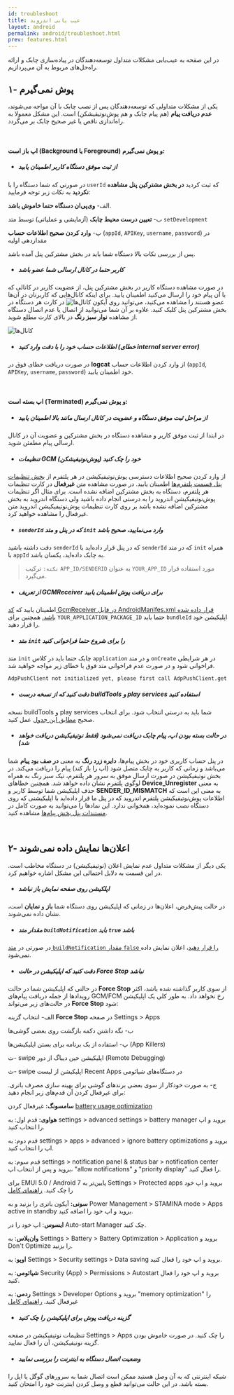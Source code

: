 ```yaml
---
id: troubleshoot
title: عیب یابی اندروید
layout: android
permalink: android/troubleshoot.html
prev: features.html
---
```


در این صفحه به عیب‌یابی مشکلات متداول توسعه‌دهندگان در پیاده‌سازی چابک و ارائه راه‌‌حل‌های مربوط به آن می‌پردازیم.


## ۱- پوش نمی‌گیرم

یکی از مشکلات متداولی که توسعه‌دهندگان پس از نصب چابک با آن مواجه می‌شوند،‌ **عدم دریافت پیام** (هم پیام چابک و هم پوش‌نوتیفیشکن) است. این مشکل معمولا به راه‌اندازی ناقص یا غیر صحیح چابک بر می‌گردد.

<Br>

#### اپ باز است (Background یا Foreground) و پوش نمی‌گیرم:  

- ##### از ثبت موفق دستگاه کاربر اطمینان یابید

در صورتی که شما دستگاه را با `userId` که ثبت کردید **در بخش مشترکین پنل مشاهده نکردید** به نکات زیر توجه فرمایید:

 الف- **وی‌پی‌ان دستگاه حتما خاموش باشد**.

 ب- **تعیین درست محیط چابک** (آزمایشی و عملیاتی) توسط متد `setDevelopment`

 پ- **وارد کردن صحیح اطلاعات حساب** (`appId`, `APIKey`, `username`, `password`) در مقداردهی اولیه


پس از بررسی نکات بالا دستگاه شما باید در بخش مشترکین پنل آمده باشد. 

- ##### کاربر حتما در کانال ارسالی شما عضو باشد

در صورت مشاهده دستگاه کاربر در بخش مشترکین پنل، از عضویت کاربر در کانالی که با آن پیام خود را ارسال می‌کنید اطمینان یابید. برای اینکه کانال‌هایی که کاربرتان در آن‌ها عضو هستند را مشاهده می‌کنید، می‌توانید روی آیکون ![کانال‌ها](http://uupload.ir/files/24jn_channels.png) در کارت هر دستگاه در بخش مشترکین پنل کلیک کنید. علاوه بر آن شما می‌توانید از اتصال یا عدم اتصال دستگاه از مشاهده **نوار سبز رنگ** در بالای کارت مطلع شوید.

![کانال‌ها](http://uupload.ir/files/avly_test.png
)

- ##### اطلاعات حساب خود را با دقت وارد کنید (خطای internal server error)

در صورت دریافت خطای فوق در **logcat** از وارد کردن اطلاعات حساب (`appId`, `APIKey`, `username`, `password`) خود اطمینان یابید.

<Br>


#### اپ بسته است (Terminated) و پوش نمی‌گیرم:

- ##### از مراحل ثبت موفق دستگاه و عضویت در کانال ارسال مانند بالا اطمینان یابید

در ابتدا از ثبت موفق کاربر و مشاهده دستگاه در بخش مشترکین و عضویت آن در کانال ارسالی پیام مطمئن شوید.

- #####  تنظیمات GCM (پوش‌نوتیفیشکن) خود را چک کنید

از وارد کردن صحیح اطلاعات دسترسی پوش‌نوتیفیکیشن در هر پلتفرم از [بخش تنظیمات پنل قسمت پلتفرم‌ها](https://doc.chabokpush.com/panel/settings.html#%D9%BE%D9%84%D8%AA%D9%81%D8%B1%D9%85%D9%87%D8%A7) اطمینان یابید.
در صورت مشاهده متن **غیرفعال** در کارت تنظیمات هر پلتفرم، دستگاه به بخش مشترکین اضافه نشده است. برای مثال اگر تنظیمات پوش‌نوتیفیکیشن اندروید را به درستی انجام داده باشید ولی دستگاه اندروید‌ به بخش مشترکین اضافه نشده باشد بر روی کارت تنظیمات پوش‌نوتیفیکیشن اندروید متن غیرفعال را مشاهده خواهید کرد.

- ##### `senderId` که در پنل و متد `init` وارد می‌نمایید، صحیح باشد

دقت داشته باشید `senderId` که در پنل قرار داده‌اید با `senderId` که در متد `init` همراه با `appId` به چابک داده‌اید، یکسان باشد.

> `نکته:` ترکیب `APP_ID/SENDERID` به عنوان `YOUR_APP_ID` مورد استفاده قرار می‌گیرد.


- ##### از تعریف GCMReceiver برای دریافت پوش اطمینان یابید

 اطمینان یابید که [کد GcmReceiver در فایل AndroidManifes.xml قرار داده شده باشد.](https://doc.chabokpush.com/android/application-class.html#%DB%B3-%D8%AA%D8%B9%D8%B1%DB%8C%D9%81-%D8%B1%D8%B3%DB%8C%D9%88%D8%B1-gcmreceiver)
همچنین برای `YOUR_APPLICATION_PACKAGE_ID` حتما باید `bundleId` اپلیکیشن خود را قرار دهید.

- ##### متد `init` را برای شروع حتما فراخوانی کنید

متد `init` چابک حتما باید در کلاس `application` و در متد `onCreate` در هر شرایطی فراخوانی شود و در صورت عدم فراخوانی متد فوق با خطای زیر مواجه خواهید شد.


```bash
AdpPushClient not initialized yet, please first call AdpPushClient.get with parameters
```

- ##### دقت کنید که از نسخه درست **buildTools** و **play services** استفاده کنید

نسخه buildTools و play services شما باید به درستی انتخاب شود. برای انتخاب صحیح [مطابق این جدول](https://doc.chabokpush.com/android/gradle-setup.html#%D8%A7%D9%81%D8%B2%D9%88%D8%AF%D9%86-%DA%A9%D8%AA%D8%A7%D8%A8%D8%AE%D8%A7%D9%86%D9%87) عمل کنید. 

- ##### در حالت بسته بودن اپ، پیام چابک دریافت نمی‌شود (فقط نوتیفیکیشن دریافت خواهد شد)

در پنل حساب کاربری خود در بخش پیام‌ها، **دایره زرد رنگ** به معنی **در صف بود پیام** شما می‌باشد و زمانی که کاربر به چابک متصل شود (اپ را باز کند) پیام را دریافت می‌کند. در بخش نوتیفیکیشن در صورت ارسال موفق به سرور هر پلتفرم، تیک سبز رنگ به همراه لوگوی پلتفرم نشان داده خواهد شد. همچنین خطاهای **Device_Unregister** به معنی حذف اپلیکیشن شما توسط کاربر و **SENDER_ID_MISMATCH** به معنی این است که اطلاعات پوش‌نوتیفیکیشن پلتفرم اندروید که در پنل ما قرار داده‌اید با اپلیکیشنی که روی دستگاه نصب نموده‌اید، همخوانی ندارد. این نمادها را می‌توانید به صورت کامل در [مستندات پنل بخش پیام‌ها](https://doc.chabokpush.com/panel/inbox.html#نمادهای-وضعیت-پیام) مشاهده کنید.


<Br>


## ۲- اعلان‌ها نمایش داده نمی‌شوند

یکی دیگر از مشکلات متداول عدم نمایش اعلان (نوتیفیکیشن) در دستگاه مخاطب است. در این قسمت به دلایل احتمالی این مشکل اشاره‌ خواهیم کرد.


- ##### اپلکیشن روی صفحه نمایش باز نباشد
در حالت پیش‌فرض، اعلان‌ها در زمانی که اپلیکیشن روی دستگاه شما **باز** و **نمایان** است، نشان داده نمی‌شوند.

- ##### مقدار متد `buildNotification` باید `true` باشد

در صورتی در [متد `buildNotification` مقدار `false` را قرار دهید](https://doc.chabokpush.com/android/notification-handling.html#%D8%AA%D9%86%D8%B8%DB%8C%D9%85-%D9%86%D9%85%D8%A7%DB%8C%D8%B4-%D8%A7%D8%B9%D9%84%D8%A7%D9%86)، اعلان نمایش داده نمی‌شود.

- ##### دقت کنید که اپلیکیشن در حالت Force Stop نباشد

در حالتی که اپلیکیشن شما در حالت **Force Stop** از سوی کاربر گذاشته شده باشد، اکثر رویداد‌ها از جمله دریافت پیام‌های GCM/FCM رخ نخواهد داد. به طور کلی یک اپلیکیشن در حالت‌های زیر می‌تواند **Force Stop** شود: 

الف- انتخاب گزینه **Force Stop** در صفحه Settings > Apps

ب- نگه‌ داشتن دکمه بازگشت روی بعضی گوشی‌ها 

پ- استفاده از یک برنامه برای بستن اپلیکیشن‌ها (App Killers)

ت- swipe اپلیکیشن حین دیباگ از دور (Remote Debugging)

ث- swipe اپلیکیشن از لیست Recent Apps در دستگاه‌های شیائومی

ج- به صورت خودکار از سوی بعضی برندهای گوشی برای بهینه سازی مصرف باتری. برای غیرفعال کردن آن قدم‌های زیر انجام دهید:

**سامسونگ:** غیرفعال کردن [battery usage optimization](https://android.gadgethacks.com/how-to/fix-delayed-notifications-your-galaxy-s8-s8-0177437/) 

**هواوی:** قدم اول: به settings > advanced settings > battery manager بروید و اپ را انتخاب کنید.

 قدم دوم: به settings > apps > advanced > ignore battery optimizations بروید و اپ را انتخاب کنید.

 قدم سوم: به settings > notification panel & status bar > notification center بروید و پس از انتخاب اپ، "allow notifications" و "priority display" را فعال کنید.

برای EMUI 5.0 / Android 7 پایین‌تر به Settings > Protected apps بروید و اپ خود را چک کنید. [راهنمای کامل](http://phandroid.com/2017/02/02/huawei-honor-emui-first-thing/)

**سونی:** آیکون باتری را بزنید و به Power Management > STAMINA mode > Apps active in standby بروید و اپ خود را اضافه کنید.

**ایسوس**: اپ خود را در Auto-start Manager چک کنید.

**وان‌پلاس**: به Settings > Battery > Battery Optimization > Application بروید و Don't Optimize را بزنید.

**اوپو**: به Settings > Security settings > Data saving بروید و اپ خود را فعال کنید.

**شیائومی**: به Security (App) > Permissions > Autostart بروید و اپ خود را فعال کنید.

**ردمی**: به Settings > Developer Options بروید و "memory optimization" را غیرفعال کنید. [راهنمای کامل](https://www.forbes.com/sites/bensin/2016/11/17/how-to-fix-push-notifications-on-xiaomis-miui-8-for-real/#384f6af97572)

- ##### گزینه دریافت پوش برای اپلیکیشن  را چک کنید
 تنظیمات نوتیفیکیشن در صفحه Settings > Apps را چک کنید. در صورت خاموش بودن گزینه نوتیفیکیشن، آن را فعال نمایید.


- ##### وضعیت اتصال دستگاه به اینترنت را بررسی نمایید
شبکه اینترنتی که به آن وصل هستید ممکن است اتصال شما به سرورهای گوگل یا اپل را بسته باشد. در این حالت می‌توانید قطع و وصل کردن اینترنت خود را امتحان کنید.
